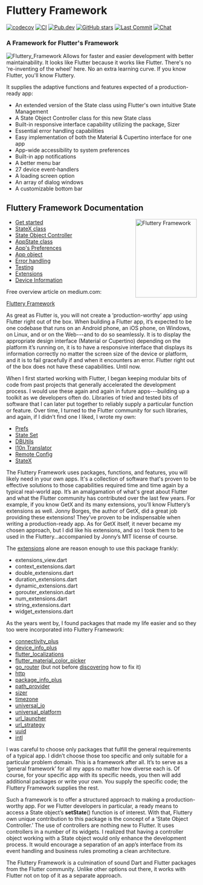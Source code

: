 <!-- https://pub.dev/packages/dartdoc -->
# Fluttery Framework
[![codecov](https://codecov.io/gh/AndriousSolutions/fluttery_framework/branch/master/graph/badge.svg)](https://codecov.io/gh/AndriousSolutions/fluttery_framework)
[![CI](https://github.com/AndriousSolutions/fluttery_framework/actions/workflows/format_test_and_relase.yml/badge.svg)](https://github.com/AndriousSolutions/fluttery_framework/actions/workflows/format_test_and_relase.yml)
[![Pub.dev](https://img.shields.io/pub/v/fluttery_framework.svg)](https://pub.dev/packages/fluttery_framework)
[![GitHub stars](https://img.shields.io/github/stars/AndriousSolutions/fluttery_framework.svg?style=social&amp;logo=github)](https://github.com/AndriousSolutions/fluttery_framework/stargazers)
[![Last Commit](https://img.shields.io/github/last-commit/AndriousSolutions/fluttery_framework)](https://github.com/AndriousSolutions/fluttery_framework/commits/master)
[![Chat](https://img.shields.io/discord/419322779851030538.svg?logo=discord)](https://discord.gg/TyPmeMc)
### A Framework for Flutter's Framework
![Fluttery_Framework](https://user-images.githubusercontent.com/32497443/185770676-89af0669-9040-4dc6-ad5b-412ed9fed5e5.jpg)
Allows for faster and easier development with better maintainability. It looks like Flutter because it works like Flutter.
There's no 're-inventing of the wheel' here.
No an extra learning curve.
If you know Flutter, you'll know Fluttery.  

It supplies the adaptive functions and features expected of a production-ready app:
* An extended version of the State class using Flutter's own intuitive State Management
* A State Object Controller class for this new State class
* Built-in responsive interface capability utilizing the package, Sizer
* Essential error handling capabilities
* Easy implementation of both the Material & Cupertino interface for one app
* App-wide accessibility to system preferences
* Built-in app notifications
* A better menu bar
* 27 device event-handlers 
* A loading screen option
* An array of dialog windows
* A customizable bottom bar

## Fluttery Framework Documentation

<img align="right" src="https://github.com/AndriousSolutions/fluttery_framework/assets/32497443/46cf193f-a3cc-452b-94b2-01207ba18ea2" alt="Fluttery Framework" style="width:162px;height:208px;">

<ul>
   <li id="started"><a href="https://pub.dev/documentation/fluttery_framework/latest/topics/Get%20started-topic.html">Get&nbsp;started</a></li>
   <li id="statex"><a href="https://pub.dev/documentation/fluttery_framework/latest/topics/StateX%20class-topic.html">StateX class</a></li>
   <li id="controller"><a href="https://pub.dev/documentation/fluttery_framework/latest/topics/State%20Object%20Controller-topic.html">State&nbsp;Object&nbsp;Controller</a></li>
   <li id="appstate"><a href="https://pub.dev/documentation/fluttery_framework/latest/topics/AppState%20class-topic.html">AppState class</a></li>
   <li id="app-prefs"><a href="https://pub.dev/documentation/fluttery_framework/latest/topics/App's%20Preferences-topic.html">App's&nbsp;Preferences</a></li>
   <li id="app-object"><a href="https://pub.dev/documentation/fluttery_framework/latest/topics/App%20object-topic.html">App object</a></li>
   <li id="error"><a href="https://pub.dev/documentation/fluttery_framework/latest/topics/Error%20handling-topic.html">Error&nbsp;handling</a></li>
   <li id="testing"><a href="https://pub.dev/documentation/fluttery_framework/latest/topics/Testing-topic.html">Testing</a></li>
   <li id="extensions"><a href="https://pub.dev/documentation/fluttery_framework/latest/topics/Extensions-topic.html">Extensions</a></li>
   <li id="device"><a href="https://pub.dev/documentation/fluttery_framework/latest/topics/Device%20Information-topic.html">Device Information</a></li>
</ul>

Free overview article on medium.com:

[Fluttery Framework](https://andrious.medium.com/the-fluttery-framework-35480fb834da)

As great as Flutter is, you will not create a ‘production-worthy’ app using Flutter right out of the box. 
When building a Flutter app, it’s expected to be one codebase that runs on an Android phone, 
an iOS phone, on Windows, on Linux, and or on the Web---and to do so seamlessly. 
It is to display the appropriate design interface (Material or Cupertino) depending on the platform it’s running on, 
it is to have a responsive interface that displays its information correctly no matter the screen size of the device or platform, 
and it is to fail gracefully if and when it encounters an error. 
Flutter right out of the box does not have these capabilities.
Until now.

When I first started working with Flutter, 
I began keeping modular bits of code from past projects that generally accelerated the development process. 
I would use these again and again in future apps---building up a toolkit as we developers often do. 
Libraries of tried and tested bits of software that I can later put together to reliably supply a particular function or feature.
Over time, I turned to the Flutter community for such libraries, and again, 
if I didn’t find one I liked, I wrote my own:
<ul>
   <li id="prefs"><a href="https://pub.dev/packages/prefs">Prefs</a></li>
   <li id="state"><a href="https://pub.dev/packages/state_set">State Set</a></li>
   <li id="db"><a href="https://pub.dev/packages/dbutils">DBUtils</a></li>
   <li id="l10n"><a href="https://pub.dev/packages/l10n_translator">l10n Translator</a></li>
   <li id="remote"><a href="https://pub.dev/packages/remote_config">Remote Config</a></li>
   <li id="extend"><a href="https://pub.dartlang.org/packages/state_extended">StateX</a></li> 
</ul>

The Fluttery Framework uses packages, functions, and features, you will likely need in your own apps. 
It's a collection of software that's proven to be effective solutions to those capabilities required time and time again by a typical real-world app. 
It’s an amalgamation of what's great about Flutter and what the Flutter community has contributed over the last few years.
For example, if you know GetX and its many extensions, you’ll know Fluttery’s extensions as well. 
Jonny Borges, the author of GetX, did a great job providing these extensions! 
They’ve proven to be indispensable when writing a production-ready app. 
As for GetX itself, it never became my chosen approach, but I did like his extensions, 
and so I took them to be used in the Fluttery…accompanied by Jonny’s MIT license of course.

The [extensions]( https://github.com/AndriousSolutions/fluttery_framework/tree/3fa2b01917cd975350068b956013eaf2ccadda90/lib/view/extensions) alone are reason enough to use this package frankly:
- extensions_view.dart
- context_extensions.dart
- double_extensions.dart
- duration_extensions.dart
- dynamic_extensions.dart
- gorouter_extension.dart
- num_extensions.dart
- string_extensions.dart
- widget_extensions.dart

As the years went by, I found packages that made my life easier and so they too were incorporated into Fluttery Framework:

- [connectivity_plus]( https://pub.dartlang.org/packages/connectivity_plus)
- [device_info_plus]( https://pub.dev/packages/device_info_plus)
- [flutter_localizations]( https://pub.dev/packages/flutter_localization)
- [flutter_material_color_picker]( https://pub.dev/packages/flutter_material_color_picker)
- [go_router]( https://pub.dev/packages/go_router) (but not before [discovering]( https://github.com/flutter/flutter/issues/123570#issuecomment-1588610299) how to fix it)
- [http](https://pub.dev/packages/http)
- [package_info_plus](https://pub.dev/packages/package_info_plus)
- [path_provider](https://pub.dev/packages/path_provider)
- [sizer](https://pub.dev/packages/sizer)
- [timezone](https://pub.dev/packages/timezone)
- [universal_io](https://pub.dev/packages/universal_io)
- [universal_platform](https://pub.dev/packages/universal_platform)
- [url_launcher](https://pub.dartlang.org/packages/url_launcher)
- [url_strategy](https://pub.dev/packages/url_strategy)
- [uuid](https://pub.dartlang.org/packages/uuid)
- [intl](https://pub.dev/packages/intl)

I was careful to choose only packages that fulfill the general requirements of a typical app. 
I didn’t choose those too specific and only suitable for a particular problem domain. 
This is a framework after all. It’s to serve as a ‘general framework’ for all my apps no matter how diverse each is. 
Of course, for your specific app with its specific needs, 
you then will add additional packages or write your own. 
You supply the specific code; the Fluttery Framework supplies the rest.

Such a framework is to offer a structured approach to making a production-worthy app. 
For we Flutter developers in particular, a ready means to access a State object’s **setState**() function is of interest.
With that, Fluttery own unique contribution to this package is the concept of a ‘State Object Controller.’ 
The use of controllers are nothing new to Flutter. It uses controllers in a number of its widgets.
I realized that having a controller object working with a State object would only enhance the development process.
It would encourage a separation of an app’s interface from its event handling and business rules promoting a clean architecture.

The Fluttery Framework is a culmination of sound Dart and Flutter packages from the Flutter community.
Unlike other options out there, it works with Flutter not on top of it as a separate approach.
